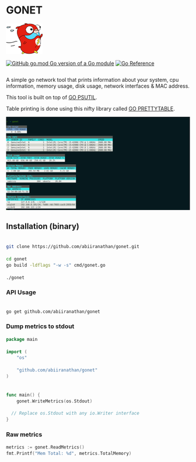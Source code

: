 # GONET

<img src="gopher.png" alt="drawing" width="100"/>

<div style="display:flex; align-items:baseline; gap:4px">

[![GitHub go.mod Go version of a Go module](https://img.shields.io/github/go-mod/go-version/gomods/athens.svg)](https://github.com/abiiranathan/gonet)

[![Go Reference](https://pkg.go.dev/badge/github.com/abiiranathan/gonet.svg)](https://pkg.go.dev/github.com/abiiranathan/gonet)

</div>

A simple go network tool that prints information about your system,
cpu information, memory usage, disk usage, network interfaces & MAC address.

This tool is built on top of [GO PSUTIL](https://github.com/shirou/gopsutil).

Table printing is done using this nifty library called [GO PRETTYTABLE](https://github.com/jedib0t/go-pretty).


![Screenshot showing usage of gonet](screenshot.png)

## Installation (binary)
```bash

git clone https://github.com/abiiranathan/gonet.git

cd gonet
go build -ldflags "-w -s" cmd/gonet.go

./gonet
```

### API Usage
```bash

go get github.com/abiiranathan/gonet
```

### Dump metrics to stdout
```go
package main

import (
	"os"

	"github.com/abiiranathan/gonet"
)


func main() {
	gonet.WriteMetrics(os.Stdout)

  // Replace os.Stdout with any io.Writer interface
}
```


### Raw metrics
```go
metrics := gonet.ReadMetrics()
fmt.Printf("Mem Total: %d", metrics.TotalMemory)
```